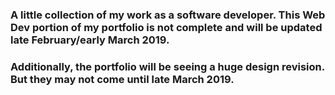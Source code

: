 ### A little collection of my work as a software developer. This Web Dev portion of my portfolio is not complete and will be updated late February/early March 2019. 
### Additionally, the portfolio will be seeing a huge design revision. But they may not come until late March 2019.
